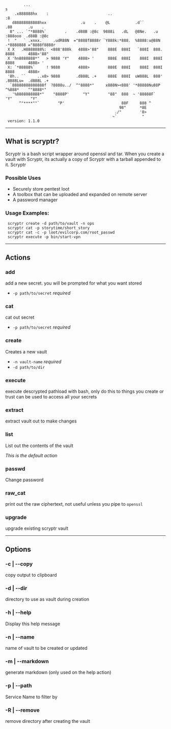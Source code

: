 ```
        ...                                                                s
    .x888888hx    :                          ..                           :8
   d88888888888hxx               .u    .    @L           .d``            .88       .u    .
  8" ... `"*8888%`        .    .d88B :@8c  9888i   .dL   @8Ne.   .u     :888ooo  .d88B :@8c
 !  "   ` .xnxx.     .udR88N  ="8888f8888r `Y888k:*888.  %8888:u@88N  -*8888888 ="8888f8888r
 X X   .H8888888%:  <888'888k   4888>'88"    888E  888I   `888I  888.   8888      4888>'88"
 X 'hn8888888*"   > 9888 'Y"    4888> '      888E  888I    888I  888I   8888      4888> '
 X: `*88888%`     ! 9888        4888>        888E  888I    888I  888I   8888      4888>
 '8h.. ``     ..x8> 9888       .d888L .+     888E  888I  uW888L  888'  .8888Lu=  .d888L .+
  `88888888888888f  ?8888u../  ^"8888*"     x888N><888' '*88888Nu88P   ^%888*    ^"8888*"
   '%8888888888*"    "8888P'      "Y"        "88"  888  ~ '88888F`       'Y"        "Y"
      ^"****""`        "P'                         88F     888 ^
                                                  98"      *8E
                                                ./"        '8>
                                               ~`           "
 version: 1.1.0
```
--------------------------------------------------------------------------------------------------
## What is scryptr?

 Scryptr is a bash script wrapper around openssl and tar.
 When you create a vault with Scryptr, its actually a copy
 of Scryptr with a tarball appended to it. Scryptr

### Possible Uses

 - Securely store pentest loot
 - A toolbox that can be uploaded and expanded on remote server
 - A password manager

### Usage Examples:
```
 scryptr create -d path/to/vault -n ops
 scryptr cat -p storytime/short_story
 scryptr cat -c -p loot/evilcorp.com/root_passwd
 scryptr execute -p bin/start-vpn
```
--------------------------------------------------------------------------------------------------
## Actions
### add
  add a new secret. you will be prompted for what you want stored

  - `-p path/to/secret` *required*

### cat
  cat out secret

  - `-p path/to/secret` *required*

### create

  Creates a new vault
  - `-n vault-name` *required*
  - `-d path/to/dir`

### execute

  execute descrypted pathload with bash, only do this to things you create or trust
  can be used to access all your secrets

### extract

  extract vault out to make changes

### list
   List out the contents of the vault

   *This is the default action*

### passwd

  Change password

### raw_cat

  print out the raw ciphertext, not useful unless you
  pipe to `openssl`

### upgrade

  upgrade existing scryptr vault

--------------------------------------------------------------------------------------------------
## Options
### -c | --copy

  copy output to clipboard
### -d | --dir

  directory to use as vault during creation
### -h | --help

  Display this help message
### -n | --name

  name of vault to be created or updated
### -m | --markdown

  generate markdown (only used on the help action)
### -p | --path

  Service Name to filter by
### -R | --remove

  remove directory after creating the vault

